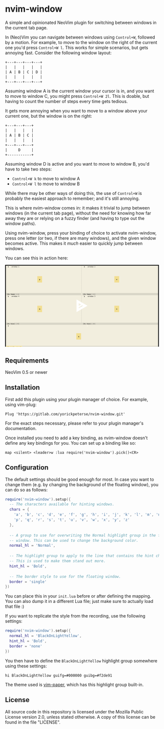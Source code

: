 # nvim-window

A simple and opinionated NeoVim plugin for switching between windows in the
current tab page.

In (Neo)Vim you can navigate between windows using `Control+W`, followed by a
motion. For example, to move to the window on the right of the current one you'd
press `Control+W l`. This works for simple scenarios, but gets annoying fast.
Consider the following window layout:

```
+---+---+---+---+
|   |   |   |   |
| A | B | C | D |
|   |   |   |   |
+---+---+---+---+
```

Assuming window A is the current window your cursor is in, and you want to move
to window C, you might press `Control+W 2l`. This is doable, but having to count
the number of steps every time gets tedious.

It gets more annoying when you want to move to a window above your current one,
but the window is on the right:

```
+---+---+---+
|   |   |   |
| A | B | C |
|   |   |   |
+---+---+---+
|     D     |
+-----------+
```

Assuming window D is active and you want to move to window B, you'd have to take
two steps:

- `Control+W k` to move to window A
- `Control+W l` to move to window B

While there may be other ways of doing this, the use of `Control+W` is probably
the easiest approach to remember; and it's still annoying.

This is where nvim-window comes in: it makes it trivial to jump between windows
(in the current tab page), without the need for knowing how far away they are or
relying on a fuzzy finder (and having to type out the window paths).

Using nvim-window, press your binding of choice to activate nvim-window, press
one letter (or two, if there are many windows), and the given window becomes
active. This makes it _much_ easier to quickly jump between windows.

You can see this in action here:

[![nvim-window in action](screencast.png)](https://asciinema.org/a/424318)

## Requirements

NeoVim 0.5 or newer

## Installation

First add this plugin using your plugin manager of choice. For example, using
vim-plug:

```vim
Plug 'https://gitlab.com/yorickpeterse/nvim-window.git'
```

For the exact steps necessary, please refer to your plugin manager's
documentation.

Once installed you need to add a key binding, as nvim-window doesn't define any
key bindings for you. You can set up a binding like so:

```vim
map <silent> <leader>w :lua require('nvim-window').pick()<CR>
```

## Configuration

The default settings should be good enough for most. In case you want to change
them (e.g. by changing the background of the floating window), you can do so as
follows:

```lua
require('nvim-window').setup({
  -- The characters available for hinting windows.
  chars = {
    'a', 'b', 'c', 'd', 'e', 'f', 'g', 'h', 'i', 'j', 'k', 'l', 'm', 'n', 'o',
    'p', 'q', 'r', 's', 't', 'u', 'v', 'w', 'x', 'y', 'z'
  },

  -- A group to use for overwriting the Normal highlight group in the floating
  -- window. This can be used to change the background color.
  normal_hl = 'Normal',

  -- The highlight group to apply to the line that contains the hint characters.
  -- This is used to make them stand out more.
  hint_hl = 'Bold',

  -- The border style to use for the floating window.
  border = 'single'
})
```

You can place this in your `init.lua` before or after defining the mapping. You
can also dump it in a different Lua file; just make sure to actually load that
file :)

If you want to replicate the style from the recording, use the following
settings:

```lua
require('nvim-window').setup({
  normal_hl = 'BlackOnLightYellow',
  hint_hl = 'Bold',
  border = 'none'
})
```

You then have to define the `BlackOnLightYellow` highlight group somewhere using
these settings:

```vim
hi BlackOnLightYellow guifg=#000000 guibg=#f2de91
```

The theme used is [vim-paper](https://gitlab.com/yorickpeterse/vim-paper), which
has this highlight group built-in.

## License

All source code in this repository is licensed under the Mozilla Public License
version 2.0, unless stated otherwise. A copy of this license can be found in the
file "LICENSE".
